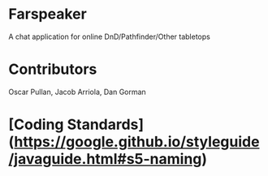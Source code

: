 # Farspeaker
A chat application for online DnD/Pathfinder/Other tabletops

# Contributors
Oscar Pullan, Jacob Arriola, Dan Gorman

# [Coding Standards] (https://google.github.io/styleguide/javaguide.html#s5-naming)

